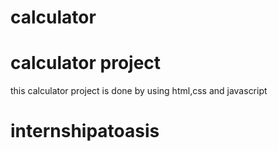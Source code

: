 # calculator
# calculator project

this calculator project is done by using html,css and javascript

# internshipatoasis
